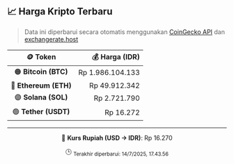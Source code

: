 

<!-- HARGA_KRIPTO -->
## 📈 Harga Kripto Terbaru

> Data ini diperbarui secara otomatis menggunakan [CoinGecko API](https://www.coingecko.com/) dan [exchangerate.host](https://exchangerate.host/)

<div align="center">

| 🪙 Token | 💰 Harga (IDR) |
|:------:|---------------:|
| 🟠 **Bitcoin (BTC)**   | Rp 1.986.104.133 |
| 🔵 **Ethereum (ETH)**  | Rp 49.912.342 |
| 🟣 **Solana (SOL)**    | Rp 2.721.790 |
| 🟢 **Tether (USDT)**   | Rp 16.272 |

---

💱 **Kurs Rupiah (USD → IDR)**: Rp 16.270

🕒 <sub>Terakhir diperbarui: 14/7/2025, 17.43.56</sub>

</div>
<!-- /HARGA_KRIPTO -->